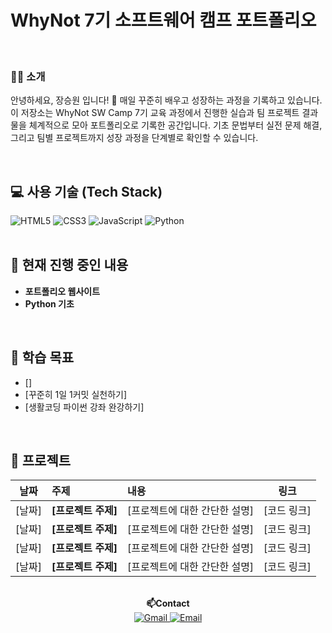 # WhyNot 7기 소프트웨어 캠프 포트폴리오

<br>

### 🙋‍♂️ **소개**
안녕하세요, 장승원 입니다! 🌱 매일 꾸준히 배우고 성장하는 과정을 기록하고 있습니다.
이 저장소는 WhyNot SW Camp 7기 교육 과정에서 진행한 실습과 팀 프로젝트 결과물을 체계적으로 모아 포트폴리오로 기록한 공간입니다. 
기초 문법부터 실전 문제 해결, 그리고 팀별 프로젝트까지 성장 과정을 단계별로 확인할 수 있습니다.

<br>

## 💻 사용 기술 (Tech Stack)

<div align="left">
  <img src="https://img.shields.io/badge/HTML5-E34F26?style=for-the-badge&logo=html5&logoColor=white" alt="HTML5"/>
  <img src="https://img.shields.io/badge/CSS3-1572B6?style=for-the-badge&logo=css3&logoColor=white" alt="CSS3"/>
  <img src="https://img.shields.io/badge/JavaScript-F7DF1E?style=for-the-badge&logo=javascript&logoColor=black" alt="JavaScript"/>
  <img src="https://img.shields.io/badge/Python-3776AB?style=for-the-badge&logo=python&logoColor=white" alt="Python"/>
</div>

<br>

## 🐍 **현재 진행 중인 내용**
- **포트폴리오 웹사이트**
- **Python 기초**
<!-- - **etc** -->

<br>

## 🎯 **학습 목표**
- []
- [꾸준히 1일 1커밋 실천하기]
- [생활코딩 파이썬 강좌 완강하기]

<br>

## 📂 **프로젝트**
| 날짜 | 주제 | 내용 | 링크 |
| :---: | :--- | :--- | :---: |
| [날짜] | **[프로젝트 주제]** | [프로젝트에 대한 간단한 설명] | [코드 링크] |
| [날짜] | **[프로젝트 주제]** | [프로젝트에 대한 간단한 설명] | [코드 링크] |
| [날짜] | **[프로젝트 주제]** | [프로젝트에 대한 간단한 설명] | [코드 링크] |
| [날짜] | **[프로젝트 주제]** | [프로젝트에 대한 간단한 설명] | [코드 링크] |

<br>
<div align="center">
  <b>📫Contact</b>
    <div align="center">
      <a href="mailto:jjaga99@gmail.com">
        <img src="https://img.shields.io/badge/Gmail-EA4335?style=for-the-badge&logo=gmail&logoColor=white" alt="Gmail"/>
      </a>
      <a href="mailto:jjaga99@naver.com">
      <img src="https://img.shields.io/badge/Email-03C75A?style=for-the-badge&logo=naver&logoColor=white" alt="Email"/>
    </a>
     <!-- <a href="https://blog.naver.com/jjaga99" target="_blank">
        <img src="https://img.shields.io/badge/Naver-03C75A?style=for-the-badge&logo=naver&logoColor=white" alt="Naver"/>
      </a> -->
    </div>
</div>
<br>
